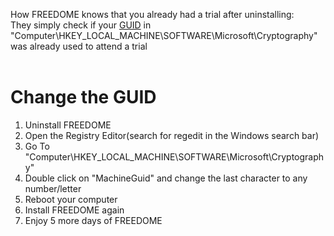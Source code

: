 How FREEDOME knows that you already had a trial after uninstalling:<br/>
They simply check if your <a href="https://de.wikipedia.org/wiki/Globally_Unique_Identifier">GUID</a> in "Computer\HKEY_LOCAL_MACHINE\SOFTWARE\Microsoft\Cryptography" was already used to attend a trial<br/><br/>
# Change the GUID
1. Uninstall FREEDOME<br/>
2. Open the Registry Editor(search for regedit in the Windows search bar)<br/>
3. Go To "Computer\HKEY_LOCAL_MACHINE\SOFTWARE\Microsoft\Cryptography"<br/>
4. Double click on "MachineGuid" and change the last character to any number/letter<br/>
5. Reboot your computer<br/>
6. Install FREEDOME again<br/>
7. Enjoy 5 more days of FREEDOME<br/>
